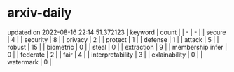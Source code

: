 # arxiv-daily
updated on 2022-08-16 22:14:51.372123
| keyword | count |
| - | - |
| secure | 4 |
| security | 8 |
| privacy | 2 |
| protect | 1 |
| defense | 1 |
| attack | 5 |
| robust | 15 |
| biometric | 0 |
| steal | 0 |
| extraction | 9 |
| membership infer | 0 |
| federate | 2 |
| fair | 4 |
| interpretability | 3 |
| exlainability | 0 |
| watermark | 0 |
